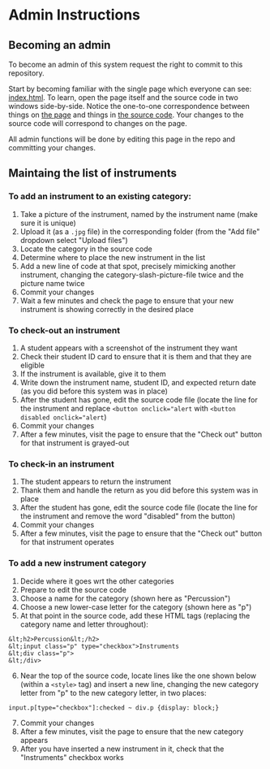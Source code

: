 # Admin Instructions

## Becoming an admin

To become an admin of this system request the right to commit to this repository.

Start by becoming familiar with the single page which everyone can see: [index.html](https://b1conrad.github.io/mic/).
To learn, open the page itself and the source code in two windows side-by-side.
Notice the one-to-one correspondence between things on [the page](https://b1conrad.github.io/mic/) 
and things in [the source code](https://github.com/b1conrad/mic/blob/main/index.html).
Your changes to the source code will correspond to changes on the page.

All admin functions will be done by editing this page in the repo and committing your changes.

## Maintaing the list of instruments

### To add an instrument to an existing category:
1. Take a picture of the instrument, named by the instrument name (make sure it is unique)
2. Upload it (as a `.jpg` file) in the corresponding folder (from the "Add file" dropdown select "Upload files")
3. Locate the category in the source code
4. Determine where to place the new instrument in the list
5. Add a new line of code at that spot, precisely mimicking another instrument, changing the category-slash-picture-file twice and the picture name twice
6. Commit your changes
7. Wait a few minutes and check the page to ensure that your new instrument is showing correctly in the desired place

### To check-out an instrument
1. A student appears with a screenshot of the instrument they want
2. Check their student ID card to ensure that it is them and that they are eligible
3. If the instrument is available, give it to them
4. Write down the instrument name, student ID, and expected return date (as you did before this system was in place)
5. After the student has gone, edit the source code file (locate the line for the instrument and replace `<button onclick="alert` with `<button disabled onclick="alert`)
6. Commit your changes
7. After a few minutes, visit the page to ensure that the "Check out" button for that instrument is grayed-out

### To check-in an instrument
1. The student appears to return the instrument
2. Thank them and handle the return as you did before this system was in place
3. After the student has gone, edit the source code file (locate the line for the instrument and remove the word "disabled" from the button)
4. Commit your changes
5. After a few minutes, visit the page to ensure that the "Check out" button for that instrument operates

### To add a new instrument category
1. Decide where it goes wrt the other categories
2. Prepare to edit the source code
3. Choose a name for the category (shown here as "Percussion")
4. Choose a new lower-case letter for the category (shown here as "p")
5. At that point in the source code, add these HTML tags (replacing the category name and letter throughout):

```
&lt;h2>Percussion&lt;/h2>
&lt;input class="p" type="checkbox">Instruments
&lt;div class="p">
&lt;/div>
```

6. Near the top of the source code, locate lines like the one shown below (within a `<style>` tag) and insert a new line, changing the new category letter from "p" to the new category letter, in two places:

```
input.p[type="checkbox"]:checked ~ div.p {display: block;}
```

7. Commit your changes
8. After a few minutes, visit the page to ensure that the new category appears
9. After you have inserted a new instrument in it, check that the "Instruments" checkbox works

